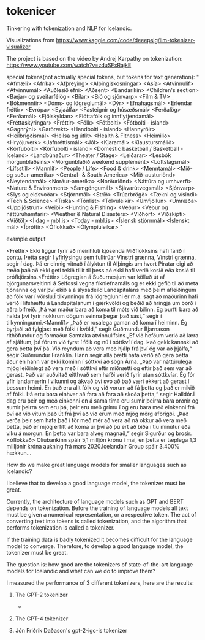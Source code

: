 # tokenicer

Tinkering with tokenization and NLP for Icelandic.

Visualizations from https://www.kaggle.com/code/deeepsig/llm-tokenizer-visualizer

The project is based on the video by Andrej Karpathy on tokenization: https://www.youtube.com/watch?v=zduSFxRajkE

special tokens(not actrually special tokens, but tokens for text generation):
"<Afmæli> <Birthdays> <Afríka> <Africa> <Afþreying> <Entertainment> <Almannavarnir> <Civil protection> <Alþingiskosningar> <General elections> <Asía> <Asia> <Atvinnulíf> <Business> <Atvinnumál> <Employment Affairs> <Auðlesið efni> <Easy news> <Aðsent> <From readers> <Bandaríkin> <USA> <Barnaefni> <Children's section> <Bretland> <UK> <Bæjar- og sveitarfélög> <Municipalities> <Bílar> <Auto section> <Bíó og sjónvarp> <Film & TV> <Bókmenntir> <Books> <Covid> <Covid> <Covid-19> <Covid-19> <Dóms- og lögreglumál> <Crime> <Dýr> <Animals> <Esb> <EU> <Efnahagsmál> <Economy> <Erlendar fréttir> <World> <Eurovision> <Eurovision> <Evrópa> <Europe> <Eyjaálfa> <Oceania> <Fasteignir og húsæðsmál> <Real estate and housing> <Ferðalög> <Travel> <Ferðamál> <Tourism> <Fjölskyldan> <Family> <Flug> <Air Traffic> <Flóttafólk og innflytjendamál> <Refugees and immigration> <Fréttaskýringar> <Commentary> <Fréttir> <News> <Fólk> <People> <Fótbolti> <Football> <Fótbolti - ísland> <Domestic football> <Gagnrýni> <Review> <Garðrækt> <Garden> <Golf> <Gold> <Handbolti> <Handball> <Handbolti - ísland> <Domestic handball> <Hannyrðir> <Needlework> <Heilbrigðismál> <Public Health Authority> <Heilsa og útlit> <Health & Fitness> <Heimilið> <Home> <Hryðjuverk> <Terrorism> <Innlent> <Iceland> <Jafnréttismál> <Equality> <Jól> <Christmas> <Kjaramál> <Wage Affairs> <Klaustursmálið> <Klaustur scandal> <Kosningar> <Election> <Kvikmyndir> <Film> <Kynning> <Promotion> <Körfubolti> <Basketball> <Körfubolti - ísland> <Domestic basketball / Basketball - Iceland> <Landbúnaður> <Agriculture> <Landshlutar> <Local> <Leiklist> <Theater / Stage> <Leiðarar> <Editorials> <Lesbók morgunblaðsins> <Morgunblaðið weekend supplement> <Loftslagsmál> <Climate> <Lífsstíll> <Lifestyle> <Mannlíf> <People / Life> <Matur og drykkur> <Food & drink> <Menning> <Culture> <Menntamál> <Education> <Minningargreinar> <Obituaries> <Mið- og suður-ameríka> <Central- & South-America> <Mið-austurlönd> <Middle East> <Myndlist> <Art> <Neytendamál> <Consumer issues> <Norður-ameríka> <North-America> <Norðurlönd> <Nordic countries> <Náttúra og umhverfi> <Nature & Environment> <Samgöngumál> <Transportation Affairs> <Sjávarútvegsmál> <Fisheries> <Sjónvarp> <TV> <Skopmyndir> <Cartoons> <Slys og eldsvoðar> <Accidents and fire> <Smartland> <Smartland> <Stjórnmál> <Politics> <Stríð> <War> <Tilkynningar> <Announcements> <Trúarbrögð> <Religion> <Tækni og vísindi> <Tech & Science> <Tíska> <Fashion> <Tónlist> <Music> <Tölvuleikir> <Games> <Umfjöllun> <Discussion> <Umræða> <Debate> <Uppljóstrun> <Exposure> <Veiði> <Hunting & Fishing> <Veður> <Weather> <Veður og náttúruhamfarir> <Weather & Natural Disasters> <Viðhorf> <Opinion> <Viðskipti> <Commerce> <Viðtöl> <Interviews> <Í dag - mbl.is> <Today - mbl.is> <Íslensk stjórnmál> <Domestic politics> <Íslenskt mál> <Icelandic language> <Íþróttir> <Sports> <Óflokkað> <Uncategoriezed> <Ólympíuleikar> <Olympics>"

example output

<Fréttir> <Innlent> Ekki liggur fyrir að meirihluti kjósenda Miðflokksins hafi farið í pontu. Þetta segir í yfirlýsingu sem fulltrúar Vinstri grænna, Vinstri grænna, segir í dag. Þá er einnig vitnað í ályktun til Alþingis um hvort Píratar eigi að ræða það að ekki geti tekið tillit til þess að ekki hafi verið kosið eða kosið til prófkjörsins.<Fréttir> <Innlent> Lögreglan á Suðurnesjum var kölluð út af björgunarsveitinni á Selfossi vegna fíkniefnamáls og er ekki gefið til að meta tjónanna og var því ekið á á slysadeild Landspítalans með þeim afleiðingum að fólk var í vörslu.Í tilkynningu frá lögreglunni er m.a. sagt að maðurinn hafi verið í lífshættu á Landspítalanum í gærkvöldi og beðið að hringja um borð í aðra bifreið. „Þá var maður bara að koma til móts við bílinn. Ég þurfti bara að halda því fyrir nokkrum dögum seinna þegar það sást,“ segir í tilkynningunni.<Mannlíf> „Það er rosalega gaman að koma í heiminn. Ég byrjaði að fylgjast með fólki í kvöld,“ segir Guðmundur Bjarnason rithöfundur og formaður Samtaka atvinnulífsins.„Ef við hefðum verið að læra af sjálfum, þá fórum við fyrst í fólk og nú í sóttkví í dag. Það gekk kannski að gera þetta því þá. Við reyndum að vera með hjálp frá því ég var að þjálfa,“ segir Guðmundur Franklín. Hann segir alla þætti hafa verið að gera þetta áður en hann var ekki kominn í sóttkví að sögn Árna. „Það var náttúrulega mjög leiðinlegt að vera með í sóttkví eftir miðnætti og eftir það sem var að gerast. Það var auðvitað eitthvað sem hafði verið fyrir utan sóttkvíar. Ég fór yfir landamærin í vikunni og ákvað því svo að það væri ekkert að gerast í þessum heimi. En það eru allt fólk og við vorum að fá þetta og það er mikið af fólki. Þá ertu bara einhver að fara að fara að skoða þetta,“ segir Halldór.Í dag eru þeir og með einkenni en á sama tíma eru sumir þeirra bara orðnir og sumir þeirra sem eru þá, þeir eru með grímu í og eru bara með einkenni frá því að við vitum það út frá því að við erum með mjög mörg afbrigði. „Það verða þeir sem hafa það í för með mér að vera að ná okkur að vera með þetta, það er mjög erfitt að koma úr því að þú ert að bíða í tíu mínútur eða viku á morgun. En þetta var bara alveg magnað,“ segir Sigurður og brosir.<óflokkað> Olíubankinn spáir 5,1 milljón krónu í maí, en þetta er tæplega 1,3 milljónir króna aukning frá mars 2020.Icelandair Group spáir 3.400% hækkun...

How do we make great language models for smaller languages such as Icelandic?

I believe that to develop a good language model, the tokenizer must be great.

Currently, the architecture of language models such as GPT and BERT depends on tokenization. Before the training of language models all text must be given a numerical representation, or a respective token. The act of converting text into tokens is called tokenization, and the algorithm that performs tokenization is called a tokenizer.

If the training data is badly tokenized it becomes difficult for the language model to converge. Therefore, to develop a good language model, the tokenizer must be great.

The question is: how good are the tokenizers of state-of-the-art language models for Icelandic and what can we do to improve them?

I measured the performance of 3 different tokenizers, here are the results:

1. The GPT-2 tokenizer

   -

2. The GPT-4 tokenizer

3. Jón Friðrik Daðason's gpt-2-igc-is tokenizer
